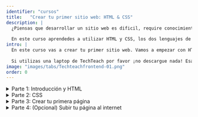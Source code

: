 ```yaml
---
identifier: "cursos"
title:	 "Crear tu primer sitio web: HTML & CSS"
description: |
  ¿Piensas que desarrollar un sitio web es dificil, require conocimiento de antemano o se necesita programas caros para hacerlo? ¡Ninguno de los anteriores es el caso! Todos podemos aprender a crear un sitio web y sólo se necesita software que es gratis. Además, sólo tienes que saber cómo utilizar una computadora y puedes empezar. 
  
  En este curso aprendedes a utilizar HTML y CSS, los dos lenguajes de programación en los que están basados todos los sitios web.
intro: |
  En este curso vas a crear tu primer sitio web. Vamos a empezar con HTML para dar estructura y textos al sitio web. Después añadimos colores y más estilos con CSS. Finalmente, si quieres, puedes subir tu pagina al internet. 
  
  Si utilizas una laptop de TechTeach por favor ¡no descargue nada! Esas laptops ya tienen todos los programas necesarios para completar los cursos.
image: "images/tabs/Techteachfrontend-01.png"
order: 0
---
```

<details>
    <summary class="course-part">Parte 1: Introducción y HTML</summary>

Vamos a utilizar un curso gratis que está en ___openclassrooms___ y combinamos el contenido de ese curso con tareas que encuentras aquí. Si quieres puedes preguntar una TechTeacher que te revise la tarea antes de seguir adelante, pero si la tarea no dice explícitamente que lo hagas, no es necesario. 

___Programación sólo se puede aprender por práctica.___ Si quieres, puedes tomar notas durante el curso, pero lo más, más, más importante es que practiques. Cuando explican algo nuevo de HTML o CSS y dan un ejemplo, inténtalo tú mism@ también. Primero puedes seguir exactamente el ejemplo, y después cambiar ciertas cosas para practicar más.  

<details>
     <summary class="clase">Clase 1</summary>
     
## Cómo se construyen sitios web y los primeros pasos con HTML
1. Lee la [introducción](https://openclassrooms.com/en/courses/3339201-aprende-a-crear-tu-propio-sitio-web-con-html5-y-css3/3339706-como-se-construyen-los-sitios-web). No es necesario tomar notas ni aprender todo palabra por palabra; sólo es para que tengas una impresión de cómo funciona todo. 
* Si tienes tu propia laptop es recomendable descargar Chrome y Sublime Text (como recomiendan en la introducción). Las laptops de TechTeach ya tienen esos programas, entonces por favor no descargue nada si estas en una de ellas.
* Cree una carpeta que se llama "TechTeach HTML CSS" + tu nombre. Es ahí donde vas a guardar los documentos que vas a hacer durante este curso. 
* [Sigue con esta clase del curso](https://openclassrooms.com/en/courses/3339201-aprende-a-crear-tu-propio-sitio-web-con-html5-y-css3/3339876-vuestra-primera-pagina-web-en-html). Practica durante la clase y haga la tarea 1 después. 
  
### Tarea 1 
1. Cree una carpeta que se llama "Parte 1". Guarde aquí los archivos de las clases 1,2 y 3.  
* Haga &lt;&lt;inspeccionar elemento>> en la página de [Claro](https://www.claro.com.ni/).
* Cree una carpeta que se llama __clase1__ con un archivo __HTMLclase1.html__ y haga una página que tiene: 
    1. título
    * un comentario en el código
* Abre la página en Chrome u otro návegador y muestrá tu página a una TechTeacher.

</details>

  <details>
     <summary class="clase">Clase 2</summary>
     
## Párrafos, listas y texto resaltado
1. [Sigue con esta clase del curso](https://openclassrooms.com/en/courses/3339201-aprende-a-crear-tu-propio-sitio-web-con-html5-y-css3/3340049-organizar-el-texto)

### Tarea 2
1. Cree una carpeta que se llama __clase2__ con un archivo __HTMLclase2.html__ y haga una página que tiene: 
   1. varios niveles de título con párrafos
   * texto resaltado con strong, em y mark
   * una lista ordenada
   * una lista no ordenada 
</details>

<details>
     <summary class="clase">Clase 3</summary>
     
## Enlaces y imágenes
1. [Sigue con esta clase sobre enlace](https://openclassrooms.com/en/courses/3339201-aprende-a-crear-tu-propio-sitio-web-con-html5-y-css3/3340161-crear-enlaces)
2. [Esta clase sobre imagines](https://openclassrooms.com/en/courses/3339201-aprende-a-crear-tu-propio-sitio-web-con-html5-y-css3/3340308-imagenes)

### Tarea 3
1. Cree una carpeta que se llama __clase3__ con un archivo __HTMLclase3.html__ y haga una página que tiene: 
   1. un enlace a la página de TechTeach Estelí
   * un enlace que salta a otra parte de la misma página. Ojo: la página tiene que tener bastante texto para poder ver el movimiento. Si no tienes suficiente inspiración para el texto en tu página, o no quieres perder tiempo en eso, puedes utilizar _Lorem Ipsum_;  un texto que sirve sólo para rellenar un espacio. Lee una explicación y encuentre el Lorem Ipsum [aquí](https://loremipsum.io/es/).
   * por lo menos 2 imágenes (buscalas en internet)
   * una imágen que tiene figcaption 
</details>
</details>


<details>
    <summary class="course-part">Parte 2: CSS</summary>

<details>
     <summary class="clase">Clase 4</summary>
     
## Introducción a CSS, color de texto y fondo
1. Cree una carpeta que se llama "Parte 2". Guarde aquí los archivos de las clases 4,5 y 6.
* Sigue [esta clase](https://openclassrooms.com/en/courses/3339201-aprende-a-crear-tu-propio-sitio-web-con-html5-y-css3/3340579-configurar-css). Haga una carpeta "practica clase 4" para poner los archivos que haces durante la clase para practicar.
* Sigue [esta clase también](https://openclassrooms.com/en/courses/3339201-aprende-a-crear-tu-propio-sitio-web-con-html5-y-css3/3341935-color-y-fondo)

### Tarea 4a

1. Cree una carpeta que se llama __clase4a__
* Copia el archivo __HTMLclase2.html__ y cambia el nombre a __HTMLclase4a.html__. 
* Haga un archivo __style.css__.
* En el head del html pon &lt;link rel="stylesheet" href="style.css" /> para asociar el css con el html.
* Añadir a varios párrafos un id (invente cualquier nombre para el id).
* Utilizando css, cambia los colores de texto ("color" en css) y colores de fondo ("background-color" en css). Utiliza ambas tecnicas de seleccionar por class y por id. 

### Tarea 4b
1. Cree una carpeta que se llama __clase4b__
* Copia el archivo __HTMLclase3.html__ y cambia el nombre a __HTMLclase4b.html__.
* Haga un archivo __style.css__.
* En el head del html pon &lt;link rel="stylesheet" href="style.css" /> para asociar el css con el html.
* Utilizando css da una imágen de fondo y haga un párrafo transparante

</details>

<details>
     <summary class="clase">Clase 5</summary>
     
## Clase 5: Dar formato al texto

1. Sigue [esta clase](https://openclassrooms.com/en/courses/3339201-aprende-a-crear-tu-propio-sitio-web-con-html5-y-css3/3340915-dar-formato-al-texto)

### Tarea 5

1. Cree una carpeta que se llama __clase5__
* Copia el archivo __HTMLclase2.html__ y cambia el nombre a __HTMLclase5.html__. 
* Haga un archivo __style.css__.
* En el head del html pon &lt;link rel="stylesheet" href="style.css" /> para asociar el css con el html.
* Añadir a varios párrafos un id (invente cualquier nombre para el id).
* Dar formato al texto con las propiedades CSS que aprendiste en la clase; font-size, font-family, font-style, font-weight, text-decoration, text-align y float. Utiliza ambas tecnicas de seleccionar por class y por id.

</details>

<details>
     <summary class="clase">Clase 6</summary>
     

## Clase 6: Bordes y sombreado

1. Sigue [esta clase](https://openclassrooms.com/en/courses/3339201-aprende-a-crear-tu-propio-sitio-web-con-html5-y-css3/3343845-bordes-y-sombreado)

### Tarea 6

1. Cree una carpeta que se llama __clase6__
* Copia los archivos de la tarea anteroir y cambia el nombre del archivo html a __HTMLclase6.html__.
* Aplica lo que aprendiste en esta clase, utilizando las propiedades CSS border, border-radius, box-shadow, text-shadow. 
 
</details>

<details>
  <summary class="clase">Clase 7</summary>
  
## Clase 7: Crear apariencias dinamicas

1. Sigue [esta clase](https://openclassrooms.com/en/courses/3339201-aprende-a-crear-tu-propio-sitio-web-con-html5-y-css3/3344112-crear-apariencias-dinamicas)

### Tarea 7

1. Cree una carpeta que se llama __clase7__
* Copia el archivo __HTMLclase3.html__ y cambia el nombre a __HTMLclase7.html__. Haga un archivo __style.css__ y asocia el html con ese archivo css.
* Aplica a los enlaces lo que aprendiste en esta clase, utilizando las propiedades CSS :hover, :active, :visited y :focus. 
 
</details>

<details>
     <summary class="clase">Clase 8</summary>
     
## Clase 8: Estructurar tu página

1. Sigue [esta clase](https://openclassrooms.com/en/courses/3339201-aprende-a-crear-tu-propio-sitio-web-con-html5-y-css3/3344418-estructurar-tu-pagina)

### Tarea 8

1. Cree una carpeta que se llama __clase8__
* Cree una página utlizando todos los elementos que aparecieron en la clase. Para el contenido puedes utilizar [Ipsum lorem](https://loremipsum.io/es/).

</details>

<details>
     <summary class="clase">Clase 9</summary>
     
    
## Clase 9: El modelo de cajas

1. Sigue [esta clase](https://openclassrooms.com/en/courses/3339201-aprende-a-crear-tu-propio-sitio-web-con-html5-y-css3/3344652-el-modelo-de-cajas)

### Tarea 9

1. Cree una carpeta que se llama __clase9__
* Copia los archivos de la tarea anteroir y cambia el nombre del archivo html a __HTMLclase9.html__.
* Aplica todo lo que aprendiste en esta clase
 
</details>

</details>
 
<details>
     <summary class="course-part">Parte 3: Crear tu primera página</summary>
     Los detalles siguen.
</details>

<details>
     <summary class="course-part">Parte 4: (Opcional) Subir tu página al internet</summary>
     Los detalles siguen.
</details>
